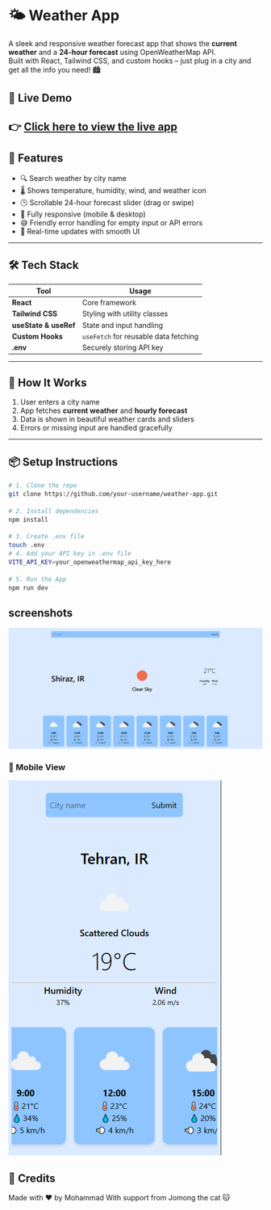 # 🌤️ Weather App

A sleek and responsive weather forecast app that shows the **current weather** and a **24-hour forecast** using OpenWeatherMap API.  
Built with React, Tailwind CSS, and custom hooks – just plug in a city and get all the info you need! 🏙️

## 🔗 Live Demo

👉 [Click here to view the live app](https://weather-app-v2-teal.vercel.app/)  
---

## 🚀 Features

- 🔍 Search weather by city name
- 🌡️ Shows temperature, humidity, wind, and weather icon
- 🕒 Scrollable 24-hour forecast slider (drag or swipe)
- 📱 Fully responsive (mobile & desktop)
- 😅 Friendly error handling for empty input or API errors
- 💨 Real-time updates with smooth UI

---

## 🛠 Tech Stack

| Tool         | Usage                           |
|--------------|----------------------------------|
| **React**    | Core framework                   |
| **Tailwind CSS** | Styling with utility classes   |
| **useState & useRef** | State and input handling      |
| **Custom Hooks** | `useFetch` for reusable data fetching |
| **.env**     | Securely storing API key         |

---

## 🧠 How It Works

1. User enters a city name
2. App fetches **current weather** and **hourly forecast**
3. Data is shown in beautiful weather cards and sliders
4. Errors or missing input are handled gracefully

---

## 📦 Setup Instructions

```bash
# 1. Clone the repo
git clone https://github.com/your-username/weather-app.git

# 2. Install dependencies
npm install

# 3. Create .env file
touch .env
# 4. Add your API key in .env file
VITE_API_KEY=your_openweathermap_api_key_here

# 5. Run the App
npm run dev
```

## screenshots 
![Desktop View](assets/desktop.png)

### 📱 Mobile View
![Mobile View](assets/mobile.png)

## 🤝 Credits
Made with ❤️ by Mohammad
With support from Jomong the cat 🐱
